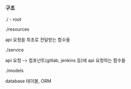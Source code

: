 ### 구조

./ - root

./resources

api 요청을 최초로 전달받는 함수들

./service

api 요청 -> 컴포넌트(gitlab, jenkins 등)에 api 요청하는 함수들

./models

database 테이블, ORM
